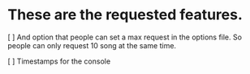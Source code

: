 # These are the requested features.

[ ] And option that people can set a max request in the options file. So people can only request 10 song at the same time.

[ ] Timestamps for the console